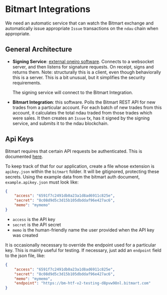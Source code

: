 # Bitmart Integrations

We need an automatic service that can watch the Bitmart exchange and automatically
issue appropriate `Issue` transactions on the `ndau` chain when appropriate.

## General Architecture

- **Signing Service**: [external oneiro software](https://github.com/oneiro-ndev/recovery/tree/master/cmd/signer). Connects to a websocket server, and then listens for signature requests. On receipt, signs and returns them. Note: structurally this is a client, even though behaviorally this is a server. This is a bit unusual, but it simplifies the security requirements.

    The signing service will connect to the Bitmart Integration.

- **Bitmart Integration**: this software. Polls the Bitmart REST API for new trades from a particular account. For each batch of new trades from this account, it calculates the total ndau traded from those trades which were sales. It then creates an `Issue` tx, has it signed by the signing service, and submits it to the ndau blockchain.

## Api Keys

Bitmart requires that certain API requests be authenticated. This is documented [here](https://github.com/bitmartexchange/bitmart-official-api-docs/blob/master/rest/authenticated/oauth.md).

To keep track of that for our application, create a file whose extension is `apikey.json` within the `bitmart` folder. It will be gitignored, protecting these secrets. Using the example data from the bitmart auth document, `example.apikey.json` must look like:

```json
{
    "access": "6591f7c2491db0a23a1d8ad6911c825e",
    "secret": "8c08d9d5c3d15b105dbddaf96e427ac6",
    "memo": "mymemo"
}
```

- `access` is the API key
- `secret` is the API secret
- `memo` is the human-friendly name the user provided when the API key was created

It is occasionally necessary to override the endpoint used for a particular key. This is mainly useful for testing. If necessary, just add an `endpoint` field to the json file, like:

```json
{
    "access": "6591f7c2491db0a23a1d8ad6911c825e",
    "secret": "8c08d9d5c3d15b105dbddaf96e427ac6",
    "memo": "mymemo",
    "endpoint": "https://bm-htf-v2-testing-d8pvw98nl.bitmart.com"
}
```
